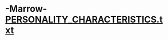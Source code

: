 # -Marrow-[PERSONALITY_CHARACTERISTICS.txt](https://github.com/user-attachments/files/19713122/PERSONALITY_CHARACTERISTICS.txt)
